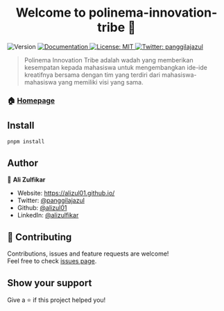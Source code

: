 <h1 align="center">Welcome to polinema-innovation-tribe 👋</h1>
<p>
  <img alt="Version" src="https://img.shields.io/badge/version-1.0.0-blue.svg?cacheSeconds=2592000" />
  <a href="https://github.com/alizul01/polinema-innovation-tribe" target="_blank">
    <img alt="Documentation" src="https://img.shields.io/badge/documentation-yes-brightgreen.svg" />
  </a>
  <a href="#" target="_blank">
    <img alt="License: MIT" src="https://img.shields.io/badge/License-MIT-yellow.svg" />
  </a>
  <a href="https://twitter.com/panggilajazul" target="_blank">
    <img alt="Twitter: panggilajazul" src="https://img.shields.io/twitter/follow/panggilajazul.svg?style=social" />
  </a>
</p>

> Polinema Innovation Tribe adalah wadah yang memberikan kesempatan kepada mahasiswa untuk mengembangkan ide-ide kreatifnya bersama dengan tim yang terdiri dari mahasiswa-mahasiswa yang memiliki visi yang sama.

### 🏠 [Homepage](https://github.com/alizul01/polinema-innovation-tribe)

## Install

```sh
pnpm install
```

## Author

👤 **Ali Zulfikar**

* Website: https://alizul01.github.io/
* Twitter: [@panggilajazul](https://twitter.com/panggilajazul)
* Github: [@alizul01](https://github.com/alizul01)
* LinkedIn: [@alizulfikar](https://linkedin.com/in/alizulfikar)

## 🤝 Contributing

Contributions, issues and feature requests are welcome!<br />Feel free to check [issues page](https://github.com/alizul01/polinema-innovation-tribe/issues). 

## Show your support

Give a ⭐️ if this project helped you!

